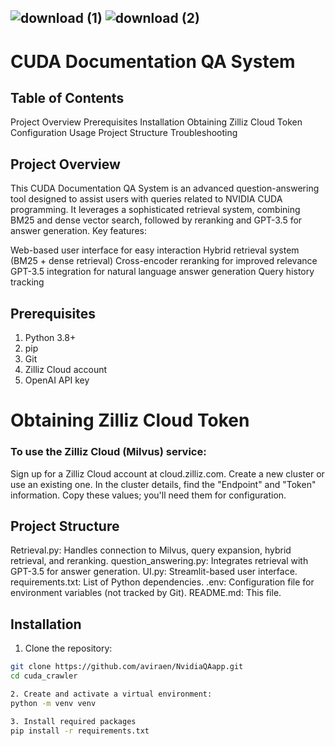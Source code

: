 ## ![download (1)](https://github.com/user-attachments/assets/f6c57ddc-2621-4d1f-b48e-9dd6666f85e5)                                                                         ![download (2)](https://github.com/user-attachments/assets/9bd300ba-1258-4117-9282-3322dedd1b42)

# CUDA Documentation QA System
## Table of Contents

Project Overview
Prerequisites
Installation
Obtaining Zilliz Cloud Token
Configuration
Usage
Project Structure
Troubleshooting

## Project Overview
This CUDA Documentation QA System is an advanced question-answering tool designed to assist users with queries related to NVIDIA CUDA programming. It leverages a sophisticated retrieval system, combining BM25 and dense vector search, followed by reranking and GPT-3.5 for answer generation.
Key features:

Web-based user interface for easy interaction
Hybrid retrieval system (BM25 + dense retrieval)
Cross-encoder reranking for improved relevance
GPT-3.5 integration for natural language answer generation
Query history tracking

## Prerequisites

1. Python 3.8+
2. pip
3. Git
4. Zilliz Cloud account
5. OpenAI API key

# Obtaining Zilliz Cloud Token
### To use the Zilliz Cloud (Milvus) service:

Sign up for a Zilliz Cloud account at cloud.zilliz.com.
Create a new cluster or use an existing one.
In the cluster details, find the "Endpoint" and "Token" information.
Copy these values; you'll need them for configuration.

## Project Structure

Retrieval.py: Handles connection to Milvus, query expansion, hybrid retrieval, and reranking.
question_answering.py: Integrates retrieval with GPT-3.5 for answer generation.
UI.py: Streamlit-based user interface.
requirements.txt: List of Python dependencies.
.env: Configuration file for environment variables (not tracked by Git).
README.md: This file.

## Installation

1. Clone the repository:
```bash
git clone https://github.com/aviraen/NvidiaQAapp.git
cd cuda_crawler

2. Create and activate a virtual environment:
python -m venv venv

3. Install required packages
pip install -r requirements.txt





